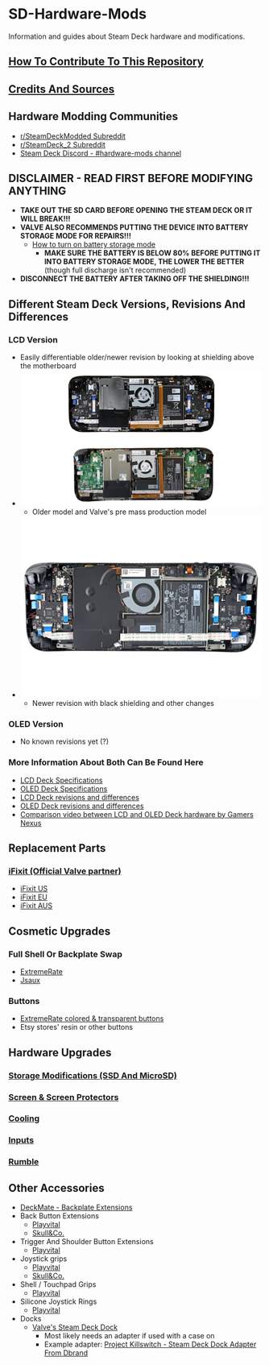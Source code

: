 # SD-Hardware-Mods
Information and guides about Steam Deck hardware and modifications.

## [How To Contribute To This Repository](Contributing.md)

## [Credits And Sources](Credits.md)

## Hardware Modding Communities
- [r/SteamDeckModded Subreddit](https://www.reddit.com/r/SteamDeckModded/)
- [r/SteamDeck_2 Subreddit](https://www.reddit.com/r/SteamDeck_2/)
- [Steam Deck Discord - #hardware-mods channel](https://discord.gg/steamdeck)

## DISCLAIMER - READ FIRST BEFORE MODIFYING ANYTHING

- **TAKE OUT THE SD CARD BEFORE OPENING THE STEAM DECK OR IT WILL BREAK!!!**
- **VALVE ALSO RECOMMENDS PUTTING THE DEVICE INTO BATTERY STORAGE MODE FOR REPAIRS!!!**
    - [How to turn on battery storage mode](https://www.ifixit.com/Guide/How+to+Enable+Steam+Deck+Battery+Storage+Mode/149962)
        - **MAKE SURE THE BATTERY IS BELOW 80% BEFORE PUTTING IT INTO BATTERY STORAGE MODE, THE LOWER THE BETTER** (though full discharge isn't recommended)
- **DISCONNECT THE BATTERY AFTER TAKING OFF THE SHIELDING!!!**

## Different Steam Deck Versions, Revisions And Differences

### LCD Version
- Easily differentiable older/newer revision by looking at shielding above the motherboard
- ![Older model and Valve's pre mass production model](Images/LCD_Revisions/iFixit_Valve_And_Old_LCD.png)
    - Older model and Valve's pre mass production model
- ![Newer revision with black shielding and other changes](Images/LCD_Revisions/iFixit_Newer_LCD.png)
    - Newer revision with black shielding and other changes

### OLED Version
- No known revisions yet (?)

### More Information About Both Can Be Found Here
- [LCD Deck Specifications](https://www.steamdeck.com/en/tech/deck)
- [OLED Deck Specifications](https://www.steamdeck.com/en/tech/oled)
- [LCD Deck revisions and differences](Markdown/LCD_Revisions.md)
- [OLED Deck revisions and differences](Markdown/OLED_Revisions.md)
- [Comparison video between LCD and OLED Deck hardware by Gamers Nexus](https://www.youtube.com/watch?v=9jhRh11bTRA)

## Replacement Parts

### [iFixit (Official Valve partner)](https://store.steampowered.com/news/app/1675200/view/3216144458749237711)
- [iFixit US](https://www.ifixit.com/Parts/Steam_Deck)
- [iFixit EU](https://eustore.ifixit.com/collections/steam-deck-parts)
- [iFixit AUS](https://australia.ifixit.com/collections/steam-deck-parts)

## Cosmetic Upgrades

### Full Shell Or Backplate Swap
- [ExtremeRate](https://extremerate.com/collections/steam-deck-shells)
- [Jsaux](https://jsaux.com/collections/transparent-cover)

### Buttons
- [ExtremeRate colored & transparent buttons](https://extremerate.com/collections/steam-deck-buttons)
- Etsy stores' resin or other buttons

## Hardware Upgrades

### [Storage Modifications (SSD And MicroSD)](Markdown/Storage.md)

### [Screen & Screen Protectors](Markdown/Screen.md)

### [Cooling](Markdown/Cooling.md)

### [Inputs](Markdown/Inputs.md)

### [Rumble](https://github.com/dawidmpunkt/rumble-for-steamdeck)

## Other Accessories
- [DeckMate - Backplate Extensions](https://getmechanism.com/collections/shop-mechanism/deckmate)
- Back Button Extensions
    - [Playvital](https://playvital.com/collections/back-button-enhancement)
    - [Skull&Co.](https://skullnco.com/collections/steam-deck/products/back-button-enhancement-set-for-steam-deck-4pcs)
- Trigger And Shoulder Button Extensions
    - [Playvital](https://playvital.com/collections/steam-deck-triggers-extenders)
- Joystick grips
    - [Playvital](https://playvital.com/collections/steam-deck-thumb-grip)
    - [Skull&Co.](https://skullnco.com/collections/steam-deck/products/thumb-grip-set-for-steam-deck)
- Shell / Touchpad Grips
    - [Playvital](https://playvital.com/collections/steam-deck-controller-grip)
- Silicone Joystick Rings
    - [Playvital](https://playvital.com/collections/steam-deck-control-precision-rings)
- Docks
    - [Valve's Steam Deck Dock](https://www.steamdeck.com/en/dock)
        - Most likely needs an adapter if used with a case on
        - Example adapter: [Project Killswitch - Steam Deck Dock Adapter From Dbrand](https://www.printables.com/model/411302-project-killswitch-steam-deck-dock-adapter)